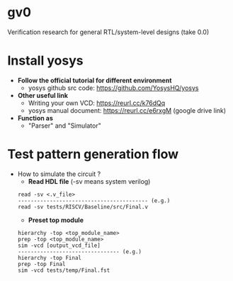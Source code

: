 # gv0
Verification research for general RTL/system-level designs (take 0.0)

# Install yosys
- **Follow the official tutorial for different environment**
    - yosys github src code: https://github.com/YosysHQ/yosys
- **Other useful link** 
    - Writing your own VCD: https://reurl.cc/k76dQq 
    - yosys manual document: https://reurl.cc/e6rxgM (google drive link) 
- **Function as** 
    - "Parser" and "Simulator"

# Test pattern generation flow
- How to simulate the circuit ?
    - **Read HDL file** (-sv means system verilog)
    ```json=
    read -sv <.v_file> 
    ----------------------------------------- (e.g.)
    read -sv tests/RISCV/Baseline/src/Final.v
    ```
    - **Preset top module**
    ```json=
    hierarchy -top <top_module_name>
    prep -top <top_module_name>
    sim -vcd [output_vcd_file] 
    -------------------------------- (e.g.)
    hierarchy -top Final
    prep -top Final
    sim -vcd tests/temp/Final.fst
    ```       
    